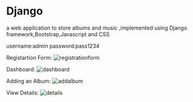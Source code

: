 # Django
a web application to store albums and music ,implemented using Django framework,Bootstrap,Javascript and CSS

username:admin
password:pass1234

Registartion Form:
![registrationform](https://cloud.githubusercontent.com/assets/12499006/25562162/7fc45064-2d9b-11e7-99e3-37e351dfa93d.PNG)

Dashboard:
![dashboard](https://cloud.githubusercontent.com/assets/12499006/25562165/860b7b46-2d9b-11e7-89aa-a753843162bf.PNG)

Adding an Album:
![addalbum](https://cloud.githubusercontent.com/assets/12499006/25562166/8735e47a-2d9b-11e7-82a7-f46e4a23ba38.PNG)

View Details:
![details](https://cloud.githubusercontent.com/assets/12499006/25562167/88a57424-2d9b-11e7-9301-8a0f36eaeee4.PNG)


